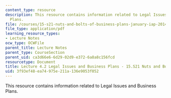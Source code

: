 ```yaml
---
content_type: resource
description: This resource contains information related to Legal Issues and Business
  Plans.
file: /courses/15-s21-nuts-and-bolts-of-business-plans-january-iap-2014/3f93ef48ea74975e211a136e9053f052_MIT15_S21IAP14_Session4.2.pdf
file_type: application/pdf
learning_resource_types:
- Lecture Notes
ocw_type: OCWFile
parent_title: Lecture Notes
parent_type: CourseSection
parent_uid: ca3d66e6-6d29-02d9-e372-6a8a8c156fcd
resourcetype: Document
title: Lecture 4.2 Legal Issues and Business Plans - 15.S21 Nuts and Bolts IAP 2014
uid: 3f93ef48-ea74-975e-211a-136e9053f052
---
```

This resource contains information related to Legal Issues and Business Plans.

